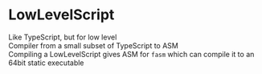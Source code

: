 # LowLevelScript
Like TypeScript, but for low level  
Compiler from a small subset of TypeScript to ASM  
Compiling a LowLevelScript gives ASM for `fasm` which can compile it to an 64bit static executable  